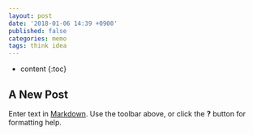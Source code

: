 ```yaml
---
layout: post
date: '2018-01-06 14:39 +0900'
published: false
categories: memo
tags: think idea
---
```

* content
{:toc}
## A New Post

Enter text in [Markdown](http://daringfireball.net/projects/markdown/). Use the toolbar above, or click the **?** button for formatting help.
